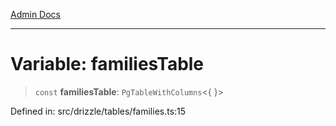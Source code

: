 [Admin Docs](/)

***

# Variable: familiesTable

> `const` **familiesTable**: `PgTableWithColumns`\<\{ \}\>

Defined in: src/drizzle/tables/families.ts:15
